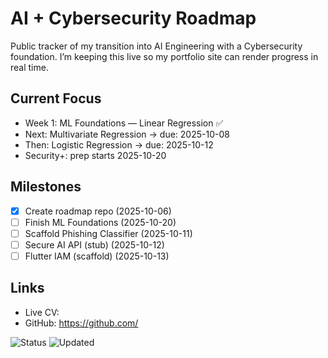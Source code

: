 # AI + Cybersecurity Roadmap

Public tracker of my transition into AI Engineering with a Cybersecurity foundation.
I’m keeping this live so my portfolio site can render progress in real time.

## Current Focus
- Week 1: ML Foundations — Linear Regression ✅
- Next: Multivariate Regression → due: 2025-10-08
- Then: Logistic Regression → due: 2025-10-12
- Security+: prep starts 2025-10-20

## Milestones
- [x] Create roadmap repo (2025-10-06)
- [ ] Finish ML Foundations (2025-10-20)
- [ ] Scaffold Phishing Classifier (2025-10-11)
- [ ] Secure AI API (stub) (2025-10-12)
- [ ] Flutter IAM (scaffold) (2025-10-13)

## Links
- Live CV: <your-site>
- GitHub: https://github.com/<your-username>

![Status](https://img.shields.io/badge/status-active-green)
![Updated](https://img.shields.io/badge/updated-2025--10--06-informational)
